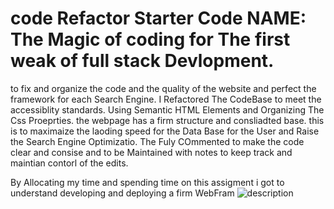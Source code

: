
# code Refactor Starter Code NAME: The Magic of coding for The first weak of full stack Devlopment.

to fix and organize the code and the quality of the website and perfect the framework for each Search Engine. I Refactored The CodeBase to meet the accessiblity standards. Using Semantic HTML Elements and Organizing The Css Proeprties. the webpage has a firm structure and consliadted base. this is to maximaize the laoding speed for the Data Base for the User and Raise the Search Engine Optimizatio. The Fuly COmmented to make the code clear and consise and to be Maintained with notes to keep track and maintian contorl of the edits.

By Allocating my time and spending time on this assigment i got to understand developing and deploying a firm WebFram
![description](https://404ismagic.github.io/code-refactor/)